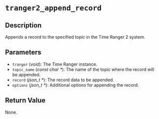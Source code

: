 # `tranger2_append_record`

## Description
Appends a record to the specified topic in the Time Ranger 2 system.

## Parameters
- `tranger` (*void*): The Time Ranger instance.
- `topic_name` (*const char \**): The name of the topic where the record will be appended.
- `record` (*json_t \**): The record data to be appended.
- `options` (*json_t \**): Additional options for appending the record.

## Return Value
None.
